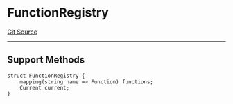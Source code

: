 # FunctionRegistry
[Git Source](https://github.com/metacontract/mc/blob/7db22f6d7abc05705d21c7601fb406ca49c18557/src/devkit/registry/FunctionRegistry.sol)

---------------------
Support Methods
-----------------------


```solidity
struct FunctionRegistry {
    mapping(string name => Function) functions;
    Current current;
}
```

